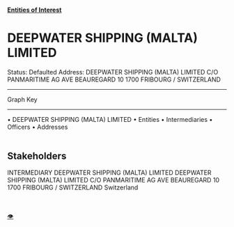 #### [Entities of Interest](/list.html)
<link rel="stylesheet" type="text/css" href="../../assets/style.css">

<style>
body{background-image:url("http://eoi-graphs.s3-website-eu-west-1.amazonaws.com/DEEPWATER_SHIPPING_(MALTA)_LIMITED.png");background-repeat: no-repeat;background-size: contain;}
.markdown>p>span{background-color: white;}
</style>

# DEEPWATER SHIPPING (MALTA) LIMITED
<span>Status: Defaulted
Address: DEEPWATER SHIPPING (MALTA) LIMITED C/O PANMARITIME AG AVE BEAUREGARD 10 1700 FRIBOURG / SWITZERLAND
</span>

---



<div class="legend">
Graph Key
<hr>
<span class="focus">• DEEPWATER SHIPPING (MALTA) LIMITED</span>
<span class="entity">• Entities</span>
<span class="intermediary">• Intermediaries</span>
<span class="officer">• Officers</span>
<span class="address">• Addresses</span>
</div><br>


## Stakeholders
<span>INTERMEDIARY
DEEPWATER SHIPPING (MALTA) LIMITED
DEEPWATER SHIPPING (MALTA) LIMITED C/O PANMARITIME AG AVE BEAUREGARD 10 1700 FRIBOURG / SWITZERLAND
Switzerland
</span>


<br><br><a class="contribute_button" href="Readme.md">👁</a>